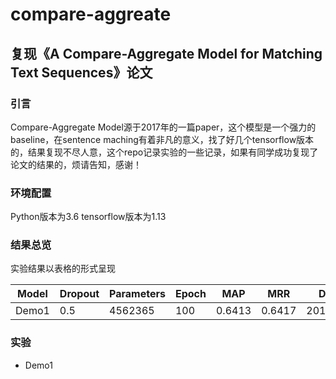 # compare-aggreate
## 复现《A Compare-Aggregate Model for Matching Text Sequences》论文
### 引言
Compare-Aggregate Model源于2017年的一篇paper，这个模型是一个强力的baseline，在sentence maching有着非凡的意义，找了好几个tensorflow版本的，结果复现不尽人意，这个repo记录实验的一些记录，如果有同学成功复现了论文的结果的，烦请告知，感谢！

### 环境配置
  
  Python版本为3.6
  tensorflow版本为1.13 
  
### 结果总览
实验结果以表格的形式呈现  

|Model|Dropout|Parameters|Epoch|MAP|MRR|DATE|  
|-|-|-|-|-|-|-|
|Demo1|0.5|4562365|100|0.6413|0.6417|2019.4.23|


### 实验
- Demo1  


